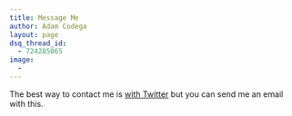 ```yaml
---
title: Message Me
author: Adam Codega
layout: page
dsq_thread_id:
  - 724285065
image:
  - 
---
```

The best way to contact me is [with Twitter][1] but you can send me an email with this.

 [1]: https://twitter.com/adamcodega